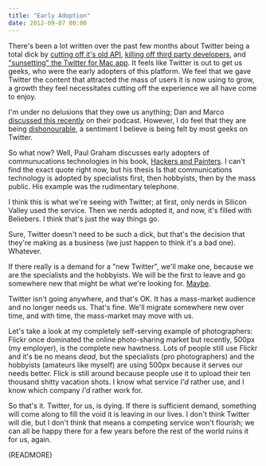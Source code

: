 ```yaml
---
title: "Early Adoption"
date: 2012-09-07 00:00
---
```


There's been a lot written over the past few months about Twitter being a total dick by [cutting off it's old API](https://dev.twitter.com/blog/changes-coming-to-twitter-api), [killing off third party developers](http://mashable.com/2012/08/16/twitter-api-big-changes/), and ["sunsetting" the Twitter for Mac app](http://news.cnet.com/8301-1023_3-57507980-93/twitter-said-to-be-tossing-twitter-for-mac-app/). It feels like Twitter is out to get us geeks, who were the early adopters of this platform. We feel that we gave Twitter the content that attracted the mass of users it is now using to grow, a growth they feel necessitates cutting off the experience we all have come to enjoy.

I'm under no delusions that they owe us anything; Dan and Marco [discussed this recently](http://5by5.tv/buildanalyze/92) on their podcast. However, I do feel that they are being [dishonourable](http://5by5.tv/hypercritical/83), a sentiment I believe is being felt by most geeks on Twitter.

So what now? Well, Paul Graham discusses early adopters of communucations technologies in his book, [Hackers and Painters](http://www.amazon.com/gp/product/0596006624/ref=as_li_ss_tl?ie=UTF8&camp=1789&creative=390957&creativeASIN=0596006624&linkCode=as2&tag=ashfur-20). I can't find the exact quote right now, but his thesis Is that communications technology is adopted by specialists first, then hobbyists, then by the mass public. His example was the rudimentary telephone.

I think this is what we're seeing with Twitter; at first, only nerds in Silicon Valley used the service. Then we nerds adopted it, and now, it's filled with Beliebers. I think that's just the way things go.

Sure, Twitter doesn't need to be such a dick, but that's the decision that they're making as a business (we just happen to think it's a bad one). Whatever.

If there really is a demand for a "new Twitter", we'll make one, because we are the specialists and the hobbyists. We will be the first to leave and go somewhere new that might be what we're looking for. [Maybe](http://alpha.app.net).

Twitter isn't going anywhere, and that's OK. It has a mass-market audience and no longer needs us. That's fine. We'll migrate somewhere new over time, and with time, the mass-market may move with us.

Let's take a look at my completely self-serving example of photographers: Flickr once dominated the online photo-sharing market but recently, 500px (my employer), is the complete new hawtness. Lots of people still use Flickr and it's be no means _dead_, but the specialists (pro photographers) and the hobbyists (amateurs like myself) are using 500px because it serves our needs better. Flick is still around because people use it to upload their ten thousand shitty vacation shots. I know what service _I'd_ rather use, and I know which company _I'd_ rather work for.

So that's it. Twitter, for us, is dying. If there is sufficient demand, something will come along to fill the void it is leaving in our lives. I don't think Twitter will die, but I don't think that means a competing service won't flourish; we can all be happy there for a few years before the rest of the world ruins it for us, again.

(READMORE)
